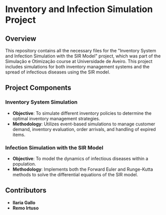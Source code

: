 # Inventory and Infection Simulation Project

## Overview
This repository contains all the necessary files for the "Inventory System and Infection Simulation with the SIR Model" project, which was part of the Simulação e Otimização course at Universidade de Aveiro. This project includes simulations for both inventory management systems and the spread of infectious diseases using the SIR model.

## Project Components

### Inventory System Simulation
- **Objective**: To simulate different inventory policies to determine the optimal inventory management strategies.
- **Methodology**: Utilizes event-based simulations to manage customer demand, inventory evaluation, order arrivals, and handling of expired items.

### Infection Simulation with the SIR Model
- **Objective**: To model the dynamics of infectious diseases within a population.
- **Methodology**: Implements both the Forward Euler and Runge-Kutta methods to solve the differential equations of the SIR model.

## Contributors
- **Ilaria Gallo** 
- **Remo Irtuso** 
